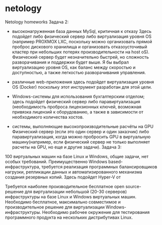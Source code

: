# netology
Netology homeworks
Задача 2:

- высоконагруженная база данных MySql, критичная к отказу
  Здесь подойдет либо физический сервер либо виртуализация уровня OS (например PROXMOX LXC, поскольку можно организовать прямой   проброс дискового хранилища и организовать отказоусточивый кластер при небольших потерях производительности на host oS).
  Физический сервер будет незначительно быстрей, но сложность разворачивания и поддержки будет выше.
  Я бы выбрал виртуализацию уровня OS, как баланс между скоростью и доступностью, а также легкостью разворачивания управления.
  
- различные web-приложения
  здесь подойдет виртуализация уровня OS (Docker) поскольку этот инструмент разработан для этой цели.
  
- Windows-системы для использования бухгалтерским отделом;
  здесь подойдет физический сервер либо паравиртуализация (необходимость проброса лицензионных ключей, возможная привязка
  лицензий к оборудованию, а также в зависимости от необходимого количества хостов.

- системы, выполняющие высокопроизводительные расчёты на GPU
  Физический сервер (если это один сервер и один заказчик) либо паравиртуализация, когда можно пробросить GPU в виртуальную    машину(например, если физический сервер не только выполняет расчеты на GPU, но еще и другие задачи).
Задача 3:

100 виртуальных машин на базе Linux и Windows, общие задачи, нет особых требований. Преимущественно Windows based-инфраструктура, требуется реализация программных балансировщиков нагрузки, репликации данных и автоматизированного механизма создания резервных копий.
Здесь подойдет Hyper-V от 


Требуется наиболее производительное бесплатное open source-решение для виртуализации небольшой (20-30 серверов) инфраструктуры на базе Linux и Windows виртуальных машин.
Необходимо бесплатное, максимально совместимое и производительное решение для виртуализации Windows-инфраструктуры.
Необходимо рабочее окружение для тестирования программного продукта на нескольких дистрибутивах Linux.
  
